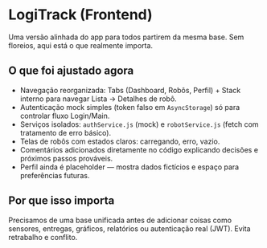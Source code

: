 # LogiTrack (Frontend)

Uma versão alinhada do app para todos partirem da mesma base. Sem floreios, aqui está o que realmente importa.

## O que foi ajustado agora

- Navegação reorganizada: Tabs (Dashboard, Robôs, Perfil) + Stack interno para navegar Lista -> Detalhes de robô.
- Autenticação mock simples (token falso em `AsyncStorage`) só para controlar fluxo Login/Main.
- Serviços isolados: `authService.js` (mock) e `robotService.js` (fetch com tratamento de erro básico).
- Telas de robôs com estados claros: carregando, erro, vazio.
- Comentários adicionados diretamente no código explicando decisões e próximos passos prováveis.
- Perfil ainda é placeholder — mostra dados fictícios e espaço para preferências futuras.

## Por que isso importa

Precisamos de uma base unificada antes de adicionar coisas como sensores, entregas, gráficos, relatórios ou autenticação real (JWT). Evita retrabalho e conflito.

